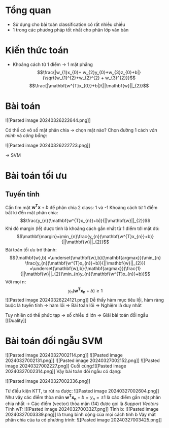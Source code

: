 # Tổng quan
- Sử dụng cho bài toán classification có rất nhiều chiều
- 1 trong các phương pháp tốt nhất cho phân lớp văn bản

# Kiến thức toán
- Khoảng cách từ 1 điểm -> 1 mặt phẳng$$\frac{|w_{1}x_{0}+ w_{2}y_{0}+w_{3}z_{0}+b|}{\sqrt{w_{1}^{2}+w_{2}^{2} + w_{3}^{2}}}$$ $$\frac{|\mathbf{w^{T}x_{0}}+b|}{||\mathbf{w}||_{2}}$$
# Bài toán
![[Pasted image 20240326222644.png]]

Có thể có vô số mặt phân chia -> chọn mặt nào?
Chọn đường 1 cách _văn minh_ và _công bằng_:

![[Pasted image 20240326222723.png]]

-> SVM

# Bài toán tối ưu
## Tuyến tính
Cần tìm mặt $\mathbf{w^{T}x}+b$ để phân chia 2 class: 1 và -1
Khoảng cách từ 1 điểm bất kì đến mặt phân chia:
$$\frac{y_{n}(\mathbf{w^{T}x_{n}}+b)}{||\mathbf{w}||_{2}}$$
Khi đó margin (lề) được tính là khoảng cách gần nhất từ 1 điểm tới mặt đó:$$\mathbf{margin}=\min_{n}\frac{y_{n}(\mathbf{w^{T}x_{n}}+b)}{||\mathbf{w}||_{2}}$$
Bài toán tối ưu trở thành:
$$(\mathbf{w},b)
=\underset{\mathbf{w},b}{\mathbf{argmax}}(\min_{n} \frac{y_{n}(\mathbf{w^{T}x_{n}}+b)}{||\mathbf{w}||_{2}})
=\underset{\mathbf{w},b}{\mathbf{argmax}}(\frac{1}{||\mathbf{w}||_{2}}\min_{n}y_{n}(\mathbf{w^{T}x_{n}}+b))$$
Với mọi n:
$$y_{n}(\mathbf{w^{T}x_{n}}+b) \ge 1$$
![[Pasted image 20240326224121.png]]
Dễ thấy hàm mục tiêu lồi, hàm ràng buộc là tuyến tính -> hàm lồi
=> Bài toán lồi => Nghiệm là duy nhất

Tuy nhiên có thể phức tạp -> số chiều d lớn => Giải bài toán đối ngẫu [[Duality]]

# Bài toán đối ngẫu SVM

![[Pasted image 20240327002114.png]]
![[Pasted image 20240327002131.png]]
![[Pasted image 20240327002152.png]]
![[Pasted image 20240327002227.png]]
Cuối cùng:![[Pasted image 20240327002314.png]]
Vậy bài toán đối ngẫu có dạng:

![[Pasted image 20240327002336.png]]

Từ điều kiện KTT, ta rút ra được:
![[Pasted image 20240327002604.png]]
Như vậy các điểm thỏa mãn $\mathbf{w^{T}x_{n}}+b=y_{n}=\pm1$ là các điểm gần mặt phân chia nhất
-> Các điểm (vector) thỏa mãn (14) được gọi là _Support Vectors_
Tính wT:
![[Pasted image 20240327003327.png]]
Tính b:
![[Pasted image 20240327003339.png]]
là trung bình cộng của mọi cách tính b
Vậy mặt phân chia của ta có phương trình:
![[Pasted image 20240327003425.png]]
